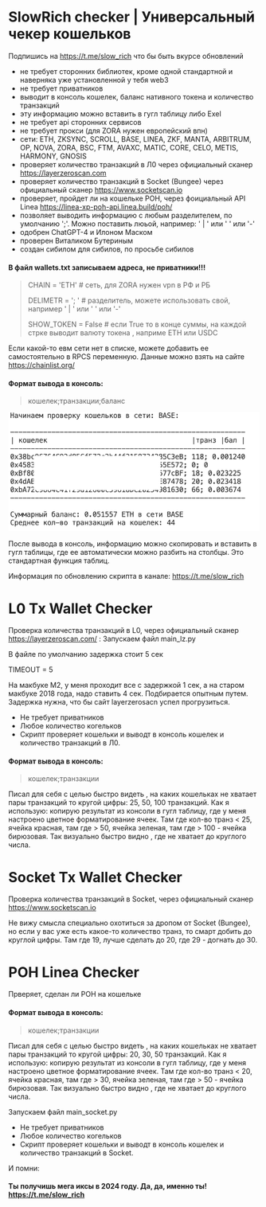 # SlowRich checker | Универсальный чекер кошельков

Подпишись на https://t.me/slow_rich что бы быть вкурсе обновлений

- не требует сторонних библиотек, кроме одной стандартной и наверняка уже установленной у тебя web3
- не требует приватников
- выводит в консоль кошелек, баланс нативного токена и количество транзакций
- эту информацию можно вставить в гугл таблицу либо Exel
- не требует api сторонних сервисов
- не требует прокси (для ZORA нужен европейский впн)
- сети: ETH, ZKSYNC, SCROLL, BASE, LINEA, ZKF, MANTA, ARBITRUM, OP, NOVA, ZORA, BSC, FTM, AVAXC, MATIC, CORE, CELO, METIS, HARMONY, GNOSIS
- проверяет количество транзакций в Л0 через официальный сканер https://layerzeroscan.com
- проверяет количество транзакций в Socket (Bungee) через официальный сканер https://www.socketscan.io
- проверяет, пройдет ли на кошельке POH, через фоициальный API Linea https://linea-xp-poh-api.linea.build/poh/
- позволяет выводить информацию с любым разделителем, по умолчанию ';'. Можно поставить люьой, например: ' | ' или ' ' или '-'
- одобрен ChatGPT-4 и Илоном Маском
- проверен Виталиком Бутериным
- создан сибилом для сибилов, по просьбе сибилов

#### В файл wallets.txt записываем адреса, не приватники!!!

> CHAIN = 'ETH'        # сеть, для ZORA нужен vpn в РФ и РБ
> 
> DELIMETR = '; '      # разделитель, можете использовать свой, например ' | ' или ' ' или '-'
> 
> SHOW_TOKEN = False   # если True то в конце суммы, на каждой стрке выводит валюту токена , наприме ETH или USDC

Если какой-то евм сети нет в списке, можете добавить ее самостоятельно в RPCS переменную. Данные можно взять на сайте https://chainlist.org/

#### Формат вывода в консоль:
> кошелек;транзакции;баланс

![console](console.png)

После вывода в консоль, информацию можно скопировать и вставить в гугл таблицы, где ее автоматически можно разбить на столбцы. Это стандартная функция таблиц.

Информация по обновлению скрипта в канале:            https://t.me/slow_rich

# L0 Tx Wallet Checker
Проверка количества транзакций в L0, через официальный сканер https://layerzeroscan.com/ :
Запускаем файл main_lz.py

В файле по умолчанию задержка стоит 5 сек

TIMEOUT = 5

На макбуке М2, у меня проходит все с задержкой 1 сек, а на старом макбуке 2018 года, надо ставить 4 сек. Подбирается опытным путем.
Задержка нужна, что бы сайт layerzerosacn успел прогрузиться.

- Не требует приватников
- Любое количество когельков
- Скрипт проверяет кошельки и выводт в консоль кошелек и количество транзакций в Л0.

#### Формат вывода в консоль:
> кошелек;транзакции

Писал для себя с целью быстро видеть , на каких кошельках не хватает пары транзакций то кругой цифры: 25, 50, 100 транзакций.
Как я использую: копирую результат из консоли в гугл таблицу, где у меня настроено цветное форматирование ячеек. Там где кол-во транз < 25, ячейка красная, там где  > 50, ячейка зеленая, там где > 100 -  ячейка бирюзовая. Так визуально быстро видно , где не хватает до круглого числа.

# Socket Tx Wallet Checker
Проверка количества транзакций в Socket, через официальный сканер https://www.socketscan.io

Не вижу смысла специально охотиться за дропом от Socket (Bungee), но если у вас уже есть какое-то количество транз, то смарт добить до круглой цифры. Там где 19, лучше сделать до 20, где 29 - догнать до 30.

# POH Linea Checker
Прверяет, сделан ли POH на кошельке

#### Формат вывода в консоль:
> кошелек;транзакции

Писал для себя с целью быстро видеть , на каких кошельках не хватает пары транзакций то кругой цифры: 20, 30, 50 транзакций.
Как я использую: копирую результат из консоли в гугл таблицу, где у меня настроено цветное форматирование ячеек. Там где кол-во транз < 20, ячейка красная, там где  > 30, ячейка зеленая, там где > 50 -  ячейка бирюзовая. Так визуально быстро видно , где не хватает до круглого числа.

Запускаем файл main_socket.py

- Не требует приватников
- Любое количество когельков
- Скрипт проверяет кошельки и выводт в консоль кошелек и количество транзакций в Socket.


И помни: 
#### Ты получишь мега иксы в 2024 году. Да, да, именно ты! https://t.me/slow_rich

